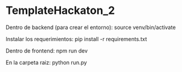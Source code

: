 # TemplateHackaton_2

Dentro de backend (para crear el entorno):
source venv/bin/activate

Instalar los requerimientos:
pip install -r requirements.txt

Dentro de frontend:
npm run dev

En la carpeta raiz:
python run.py
